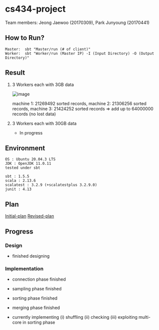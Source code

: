 # cs434-project

Team members: Jeong Jaewoo (20170309), Park Junyoung (20170441)

## How to Run?
```
Master:  sbt "Master/run (# of client)"
Worker:  sbt "Worker/run (Master IP) -I (Input Directory) -O (Output Directory)"
```

## Result
1. 3 Workers each with 3GB data

    ![image](https://user-images.githubusercontent.com/67964247/145233629-bb639e11-cd39-4430-b3ae-2c9f8954b79e.png)
    
    machine 1: 21269492 sorted records, machine 2: 21306256 sorted records, machine 3: 21424252 sorted records  => add up to 64000000 records (no lost data)
    
2. 3 Workers each with 30GB data
   - In progress
    
    

## Environment

```
OS : Ubuntu 20.04.3 LTS
JDK : OpenJDK 11.0.11
tested under sbt

sbt : 1.5.5
scala : 2.13.6
scalatest : 3.2.9 (+scalatestplus 3.2.9.0)
junit : 4.13
```

## Plan 
[Initial-plan](https://github.com/candymate/cs434-project/wiki/Initial-Plan)
[Revised-plan](https://github.com/candymate/cs434-project/wiki/Revised-Plan)

## Progress
### Design
- finished designing 

### Implementation
- connection phase finished
- sampling phase finished
- sorting phase finished
- merging phase finished

- currently implementing 
  (i) shuffling
  (ii) checking
  (iii) exploiting multi-core in sorting phase
    
